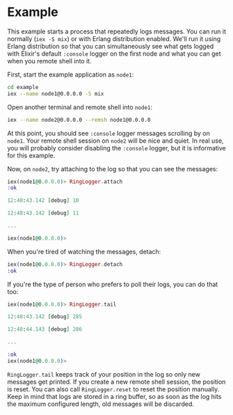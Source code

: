 # Example

This example starts a process that repeatedly logs messages. You can run it
normally (`iex -S mix`) or with Erlang distribution enabled. We'll run it using
Erlang distribution so that you can simultaneously see what gets logged with
Elixir's default `:console` logger on the first node and what you can get when
you remote shell into it.

First, start the example application as `node1`:

```bash
cd example
iex --name node1@0.0.0.0 -S mix
```

Open another terminal and remote shell into `node1`:

```bash
iex --name node2@0.0.0.0 --remsh node1@0.0.0.0
```

At this point, you should see `:console` logger messages scrolling by on
`node1`. Your remote shell session on `node2` will be nice and quiet. In real
use, you will probably consider disabling the `:console` logger, but it is
informative for this example.

Now, on `node2`, try attaching to the log so that you can see the messages:

```elixir
iex(node1@0.0.0.0)> RingLogger.attach
:ok

12:48:43.142 [debug] 10

12:48:43.142 [debug] 11

...

iex(node1@0.0.0.0)>
```

When you're tired of watching the messages, detach:

```elixir
iex(node1@0.0.0.0)> RingLogger.detach
:ok
```

If you're the type of person who prefers to poll their logs, you can do that
too:

```elixir
iex(node1@0.0.0.0)> RingLogger.tail

12:48:43.142 [debug] 285

12:48:44.143 [debug] 286

...

:ok
iex(node1@0.0.0.0)>
```

`RingLogger.tail` keeps track of your position in the log so only new
messages get printed. If you create a new remote shell session, the position is
reset. You can also call `RingLogger.reset` to reset the position
manually. Keep in mind that logs are stored in a ring buffer, so as soon as the
log hits the maximum configured length, old messages will be discarded.
